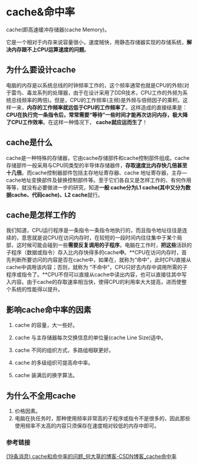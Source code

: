 # cache&命中率

cache(即高速缓冲存储器(cache Memory)。

它是一个相对于内存来说容量很小，速度贼快，用静态存储器实现的存储系统，**解决内存跟不上CPU运算速度的问题**。

## 为什么要设计cache

电脑的内存是以系统总线的时钟频率工作的，这个频率通常也就是CPU的外频(对于雷鸟、毒龙系列的处理器，由于在设计采用了DDR技术，CPU工作的外频为系统总线频率的两倍)。但是，CPU的工作频率(主频)是外频与倍频因子的乘积。这样一来，**内存的工作频率就远低于CPU的工作频率了**。这样造成的直接结果是：**CPU在执行完一条指令后，常常需要“等待”一些时间才能再次访问内存，极大降了CPU工作效率**。在这样一种情况下， **cache就应运而生了**！

## cache是什么

cache是一种特殊的存储器，它由cache存储部件和cache控制部件组成。cache 存储部件一般采用与CPU同类型的半导体存储器件，**存取速度比内存快几倍甚至十几倍**。而cache控制器部件包括主存地址寄存器、cache 地址寄存器，主存—cache地址变换部件及替换控制部件等。至于它们各自又是怎样工作的、有何作用等等，就没有必要做进一步的研究，知道**一般 cache分为L1 cache(其中又分为数据cache、代码cache)、L2 cache**就行。

## cache是怎样工作的

我们知道，CPU运行程序是一条指令一条指令地执行的，而且指令地址往往是连续的，意思就是说CPU在访问内存时，在较短的一段时间内往往集中于某个局部，这时候可能会碰到一些**需要反复调用的子程序**。电脑在工作时，**把这些**活跃的子程序（数据或指令）存入比内存快得多的cache**中**。**CPU在访问内存时，首先判断所要访问的内容是否在cache中，如果在，就称为“命中”，此时CPU直接从cache中调用该内容；否则，就称为 “不命中”，CPU只好去内存中调用所需的子程序或指令了。**CPU不但可以直接从cache中读出内容，也可以直接往其中写入内容。由于cache的存取速率相当快，使得CPU的利用率大大提高，进而使整个系统的性能得以提升。

## 影响cache命中率的因素

1. cache 的容量，大一些好。

2. cache 与主存储器每次交换信息的单位量(cache Line Size)适中。

3. cache 不同的组织方式，多路组相联更好。

4. cache 的多级组织可提高命中率。

5. cache 装满后的换字算法。

## 为什么不全用cache

1. 价格因素。
2. 电脑在执任务时，那种使用频率非常高的子程序或指令不是很多的，因此那些使用频率不太高的内容只须保存在速度相对较低的内存中即可。

### 参考链接

[(19条消息) cache和命中率的问题_何大草的博客-CSDN博客_cache命中率](https://blog.csdn.net/heshaofu/article/details/30026423?spm=1001.2101.3001.6661.1&depth_1-utm_relevant_index=1)